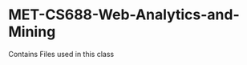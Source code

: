 MET-CS688-Web-Analytics-and-Mining
==================================
Contains Files used in this class
